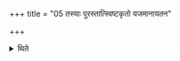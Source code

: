 +++
title = "05 तस्याः पुरस्तात्स्विष्टकृतो यजमानायतन"

+++

<details><summary>थिते</summary>

तस्याः पुरस्तात्स्विष्टकृतो यजमानायतन ऋषभचर्म प्राचीनग्रीवमुत्तरलोमास्तीर्य तस्मिन्नासीनं यजमानं दध्नाभिषिञ्चति ५
</details>
